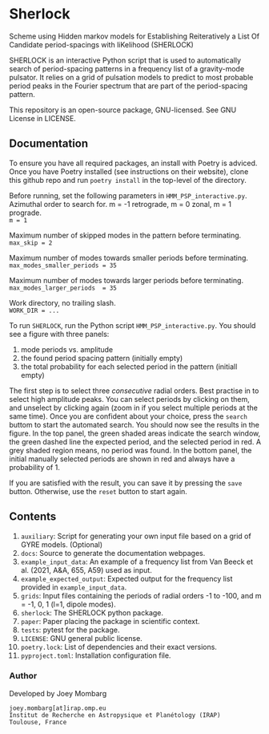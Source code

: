 # Sherlock

Scheme using Hidden markov models for Establishing Reiteratively a List Of Candidate period-spacings with liKelihood (SHERLOCK)

SHERLOCK is an interactive Python script that is used to automatically search of period-spacing patterns in a frequency list of a gravity-mode pulsator. It relies on a grid of pulsation models to predict to most probable period peaks in the Fourier spectrum that are part of the period-spacing pattern.

This repository is an open-source package, GNU-licensed. See GNU License in LICENSE.

## Documentation
To ensure you have all required packages, an install with Poetry is adviced. Once you have Poetry installed (see instructions on their website), clone this github repo and run `poetry install` in the top-level of the directory.

Before running, set the following parameters in `HMM_PSP_interactive.py`.
Azimuthal order to search for. m = -1 retrograde, m = 0 zonal, m = 1 prograde.  
`m = 1`  


Maximum number of skipped modes in the pattern before terminating.  
`max_skip = 2`


Maximum number of modes towards smaller periods before terminating.  
`max_modes_smaller_periods = 35`


Maximum number of modes towards larger periods before terminating.  
`max_modes_larger_periods  = 35`

Work directory, no trailing slash.  
`WORK_DIR = ...`  

To run `SHERLOCK`, run the Python script `HMM_PSP_interactive.py`. You should see a figure with three panels:
1. mode periods vs. amplitude
2. the found period spacing pattern (initially empty)
3. the total probability for each selected period in the pattern (initiall empty)

The first step is to select three *consecutive* radial orders. Best practise in to select high amplitude peaks. You can select periods by clicking on them, and unselect by clicking again (zoom in if you select multiple periods at the same time). Once you are confident about your choice, press the `search` buttom to start the automated search. You should now see the results in the figure. In the top panel, the green shaded areas indicate the search window, the green dashed line the expected period, and the selected period in red. A grey shaded region means, no period was found. In the bottom panel, the initial manually selected periods are shown in red and always have a probability of 1.

If you are satisfied with the result, you can save it by pressing the `save` button. Otherwise, use the `reset` button to start again.



## Contents

1. `auxiliary`: Script for generating your own input file based on a grid of GYRE models. (Optional)
2. `docs`: Source to generate the documentation webpages.
3. `example_input_data`: An example of a frequency list from Van Beeck et al. (2021, A&A, 655, A59) used as input.
4. `example_expected_output`: Expected output for the frequency list provided in `example_input_data`.
5. `grids`: Input files containing the periods of radial orders -1 to -100, and m = -1, 0, 1 (l=1, dipole modes).
6. `sherlock`: The SHERLOCK python package.
7. `paper`: Paper placing the package in scientific context.
8. `tests`: pytest for the package.
9. `LICENSE`: GNU general public license.
10. `poetry.lock`: List of dependencies and their exact versions.
11. `pyproject.toml`: Installation configuration file.

### Author
Developed by Joey Mombarg
```
joey.mombarg[at]irap.omp.eu
Institut de Recherche en Astropysique et Planétology (IRAP)
Toulouse, France
```
